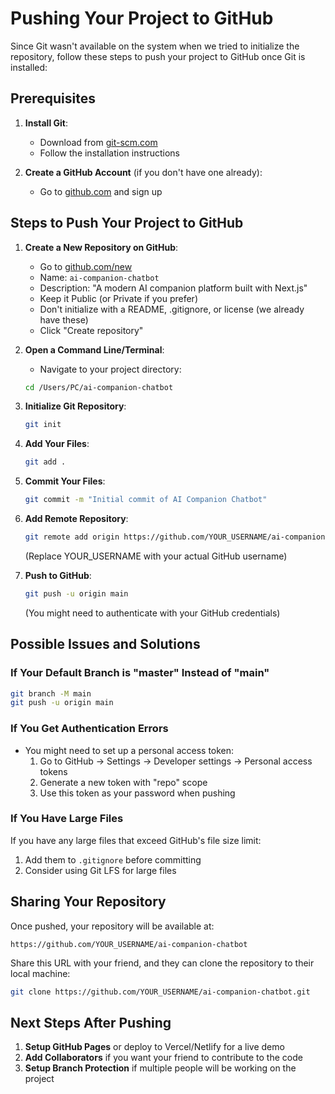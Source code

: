 # Pushing Your Project to GitHub

Since Git wasn't available on the system when we tried to initialize the repository, follow these steps to push your project to GitHub once Git is installed:

## Prerequisites

1. **Install Git**:
   - Download from [git-scm.com](https://git-scm.com/downloads)
   - Follow the installation instructions

2. **Create a GitHub Account** (if you don't have one already):
   - Go to [github.com](https://github.com) and sign up

## Steps to Push Your Project to GitHub

1. **Create a New Repository on GitHub**:
   - Go to [github.com/new](https://github.com/new)
   - Name: `ai-companion-chatbot`
   - Description: "A modern AI companion platform built with Next.js"
   - Keep it Public (or Private if you prefer)
   - Don't initialize with a README, .gitignore, or license (we already have these)
   - Click "Create repository"

2. **Open a Command Line/Terminal**:
   - Navigate to your project directory:
   ```bash
   cd /Users/PC/ai-companion-chatbot
   ```

3. **Initialize Git Repository**:
   ```bash
   git init
   ```

4. **Add Your Files**:
   ```bash
   git add .
   ```

5. **Commit Your Files**:
   ```bash
   git commit -m "Initial commit of AI Companion Chatbot"
   ```

6. **Add Remote Repository**:
   ```bash
   git remote add origin https://github.com/YOUR_USERNAME/ai-companion-chatbot.git
   ```
   (Replace YOUR_USERNAME with your actual GitHub username)

7. **Push to GitHub**:
   ```bash
   git push -u origin main
   ```
   (You might need to authenticate with your GitHub credentials)

## Possible Issues and Solutions

### If Your Default Branch is "master" Instead of "main"

```bash
git branch -M main
git push -u origin main
```

### If You Get Authentication Errors

- You might need to set up a personal access token:
  1. Go to GitHub → Settings → Developer settings → Personal access tokens
  2. Generate a new token with "repo" scope
  3. Use this token as your password when pushing

### If You Have Large Files

If you have any large files that exceed GitHub's file size limit:
1. Add them to `.gitignore` before committing
2. Consider using Git LFS for large files

## Sharing Your Repository

Once pushed, your repository will be available at:
```
https://github.com/YOUR_USERNAME/ai-companion-chatbot
```

Share this URL with your friend, and they can clone the repository to their local machine:
```bash
git clone https://github.com/YOUR_USERNAME/ai-companion-chatbot.git
```

## Next Steps After Pushing

1. **Setup GitHub Pages** or deploy to Vercel/Netlify for a live demo
2. **Add Collaborators** if you want your friend to contribute to the code
3. **Setup Branch Protection** if multiple people will be working on the project
